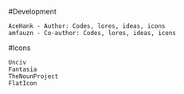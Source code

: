 #Development

    AceHank - Author: Codes, lores, ideas, icons
    amfauzn - Co-author: Codes, lores, ideas, icons

#Icons

    Unciv
    Fantasia
    TheNounProject
    FlatIcon

